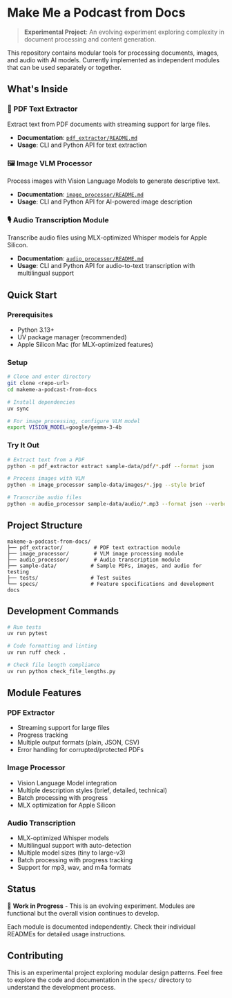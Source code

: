 # Make Me a Podcast from Docs

> **Experimental Project**: An evolving experiment exploring complexity in document processing and content generation.

This repository contains modular tools for processing documents, images, and audio with AI models. Currently implemented as independent modules that can be used separately or together.

## What's Inside

### 📄 PDF Text Extractor
Extract text from PDF documents with streaming support for large files.
- **Documentation**: [`pdf_extractor/README.md`](pdf_extractor/README.md)
- **Usage**: CLI and Python API for text extraction

### 🖼️ Image VLM Processor
Process images with Vision Language Models to generate descriptive text.
- **Documentation**: [`image_processor/README.md`](image_processor/README.md)
- **Usage**: CLI and Python API for AI-powered image description

### 🎙️ Audio Transcription Module
Transcribe audio files using MLX-optimized Whisper models for Apple Silicon.
- **Documentation**: [`audio_processor/README.md`](audio_processor/README.md)
- **Usage**: CLI and Python API for audio-to-text transcription with multilingual support

## Quick Start

### Prerequisites
- Python 3.13+
- UV package manager (recommended)
- Apple Silicon Mac (for MLX-optimized features)

### Setup
```bash
# Clone and enter directory
git clone <repo-url>
cd makeme-a-podcast-from-docs

# Install dependencies
uv sync

# For image processing, configure VLM model
export VISION_MODEL=google/gemma-3-4b
```

### Try It Out
```bash
# Extract text from a PDF
python -m pdf_extractor extract sample-data/pdf/*.pdf --format json

# Process images with VLM
python -m image_processor sample-data/images/*.jpg --style brief

# Transcribe audio files
python -m audio_processor sample-data/audio/*.mp3 --format json --verbose
```

## Project Structure
```
makeme-a-podcast-from-docs/
├── pdf_extractor/          # PDF text extraction module
├── image_processor/        # VLM image processing module
├── audio_processor/        # Audio transcription module
├── sample-data/           # Sample PDFs, images, and audio for testing
├── tests/                 # Test suites
└── specs/                 # Feature specifications and development docs
```

## Development Commands
```bash
# Run tests
uv run pytest

# Code formatting and linting
uv run ruff check .

# Check file length compliance
uv run python check_file_lengths.py
```

## Module Features

### PDF Extractor
- Streaming support for large files
- Progress tracking
- Multiple output formats (plain, JSON, CSV)
- Error handling for corrupted/protected PDFs

### Image Processor
- Vision Language Model integration
- Multiple description styles (brief, detailed, technical)
- Batch processing with progress
- MLX optimization for Apple Silicon

### Audio Transcription
- MLX-optimized Whisper models
- Multilingual support with auto-detection
- Multiple model sizes (tiny to large-v3)
- Batch processing with progress tracking
- Support for mp3, wav, and m4a formats

## Status
🚧 **Work in Progress** - This is an evolving experiment. Modules are functional but the overall vision continues to develop.

Each module is documented independently. Check their individual READMEs for detailed usage instructions.

## Contributing
This is an experimental project exploring modular design patterns. Feel free to explore the code and documentation in the `specs/` directory to understand the development process.